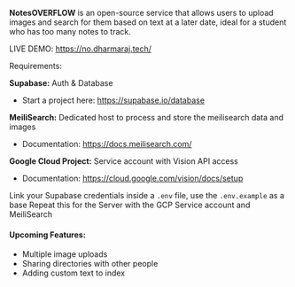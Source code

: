 **NotesOVERFLOW**
is an open-source service that allows users to upload images and search for them based on text at a later date, ideal for a student who has too many notes to track.

LIVE DEMO: https://no.dharmaraj.tech/


Requirements:

**Supabase:** Auth & Database
- Start a project here: https://supabase.io/database

**MeiliSearch:** Dedicated host to process and store the meilisearch data and images
- Documentation:  https://docs.meilisearch.com/

**Google Cloud Project:** Service account with Vision API access
- Documentation: https://cloud.google.com/vision/docs/setup

Link your Supabase credentials inside a `.env` file, use the `.env.example` as a base
Repeat this for the Server with the GCP Service account and MeiliSearch


#### Upcoming Features:

- Multiple image uploads
- Sharing directories with other people 
- Adding custom text to index
